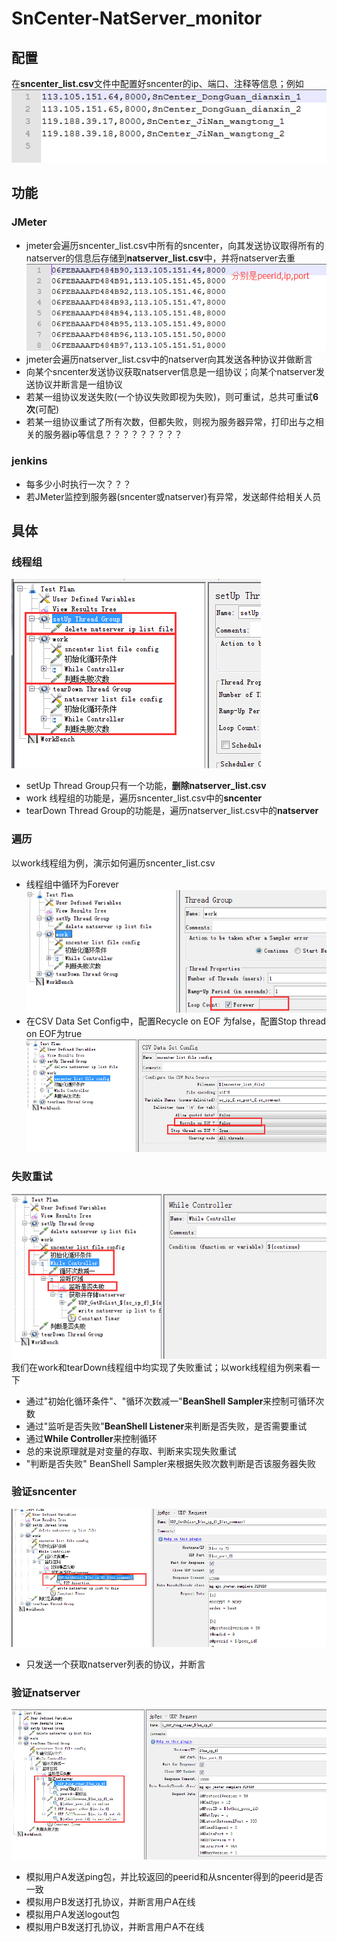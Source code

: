 # SnCenter-NatServer_monitor

## 配置
在**sncenter_list.csv**文件中配置好sncenter的ip、端口、注释等信息；例如
![image](https://github.com/512444693/resources/blob/master/SnCenter-NatServer_monitor/1.jpg)

## 功能
### JMeter
- jmeter会遍历sncenter_list.csv中所有的sncenter，向其发送协议取得所有的natserver的信息后存储到**natserver_list.csv**中，并将natserver去重
![image](https://github.com/512444693/resources/blob/master/SnCenter-NatServer_monitor/2.jpg)
- jmeter会遍历natserver_list.csv中的natserver向其发送各种协议并做断言
- 向某个sncenter发送协议获取natserver信息是一组协议；向某个natserver发送协议并断言是一组协议
- 若某一组协议发送失败(一个协议失败即视为失败)，则可重试，总共可重试**6次**(可配)
- 若某一组协议重试了所有次数，但都失败，则视为服务器异常，打印出与之相关的服务器ip等信息？？？？？？？？？

### jenkins
- 每多少小时执行一次？？？
- 若JMeter监控到服务器(sncenter或natserver)有异常，发送邮件给相关人员



## 具体
### 线程组
![image](https://github.com/512444693/resources/blob/master/SnCenter-NatServer_monitor/3.jpg)
- setUp Thread Group只有一个功能，**删除natserver_list.csv**
- work 线程组的功能是，遍历sncenter_list.csv中的**sncenter**
- tearDown Thread Group的功能是，遍历natserver_list.csv中的**natserver**

### 遍历
以work线程组为例，演示如何遍历sncenter_list.csv
- 线程组中循环为Forever
![image](https://github.com/512444693/resources/blob/master/SnCenter-NatServer_monitor/4.jpg)
- 在CSV Data Set Config中，配置Recycle on EOF 为false，配置Stop thread on EOF为true
![image](https://github.com/512444693/resources/blob/master/SnCenter-NatServer_monitor/5.jpg)


### 失败重试
![image](https://github.com/512444693/resources/blob/master/SnCenter-NatServer_monitor/7.jpg)
我们在work和tearDown线程组中均实现了失败重试；以work线程组为例来看一下
- 通过"初始化循环条件"、"循环次数减一"**BeanShell Sampler**来控制可循环次数
- 通过"监听是否失败"**BeanShell Listener**来判断是否失败，是否需要重试
- 通过**While Controller**来控制循环
- 总的来说原理就是对变量的存取、判断来实现失败重试
- "判断是否失败" BeanShell Sampler来根据失败次数判断是否该服务器失败

### 验证sncenter
![image](https://github.com/512444693/resources/blob/master/SnCenter-NatServer_monitor/8.jpg)
- 只发送一个获取natserver列表的协议，并断言

### 验证natserver
![image](https://github.com/512444693/resources/blob/master/SnCenter-NatServer_monitor/10.jpg)
- 模拟用户A发送ping包，并比较返回的peerid和从sncenter得到的peerid是否一致
- 模拟用户B发送打孔协议，并断言用户A在线
- 模拟用户A发送logout包
- 模拟用户B发送打孔协议，并断言用户A不在线